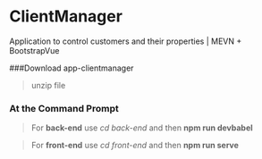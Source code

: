 # ClientManager
Application to control customers and their properties | MEVN + BootstrapVue

###Download app-clientmanager
>unzip file

### At the Command Prompt
> For **back-end** use *cd back-end* and then **npm run devbabel**

> For **front-end** use *cd front-end* and then **npm run serve**
